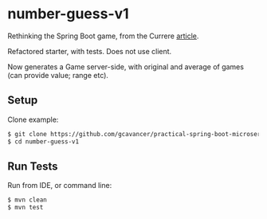 # number-guess-v1

Rethinking the Spring Boot game, from the Currere [article](https://currere.co/knowledge/practical-spring-boot-microservices-1-refactoring-to-spring-boot).

Refactored starter, with tests. Does not use client.

Now generates a Game server-side, with original and average of games (can provide value; range etc).

## Setup

Clone example:

```bash
$ git clone https://github.com/gcavancer/practical-spring-boot-microservices
$ cd number-guess-v1
```

## Run Tests

Run from IDE, or command line:

```bash
$ mvn clean
$ mvn test
```